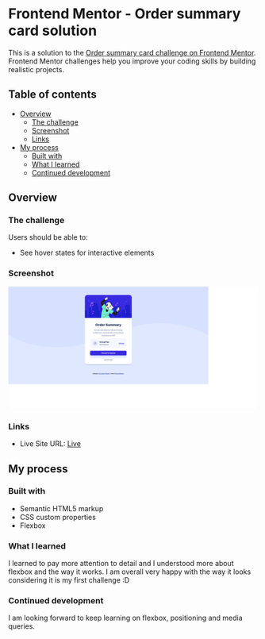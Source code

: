 # Frontend Mentor - Order summary card solution

This is a solution to the [Order summary card challenge on Frontend Mentor](https://www.frontendmentor.io/challenges/order-summary-component-QlPmajDUj). Frontend Mentor challenges help you improve your coding skills by building realistic projects. 

## Table of contents

- [Overview](#overview)
  - [The challenge](#the-challenge)
  - [Screenshot](#screenshot)
  - [Links](#links)
- [My process](#my-process)
  - [Built with](#built-with)
  - [What I learned](#what-i-learned)
  - [Continued development](#continued-development)

## Overview

### The challenge

Users should be able to:

- See hover states for interactive elements

### Screenshot

![](./images/screenshots/screenshot_desktop.jpg)

### Links

- Live Site URL: [Live](https://romandenisa.github.io/FrontendMentorChallenges/order-summary-component-main/)

## My process

### Built with

- Semantic HTML5 markup
- CSS custom properties
- Flexbox

### What I learned

I learned to pay more attention to detail and I understood more about flexbox and the way it works. I am overall very happy with the way it looks considering it is my first challenge :D

### Continued development

I am looking forward to keep learning on flexbox, positioning and media queries.
